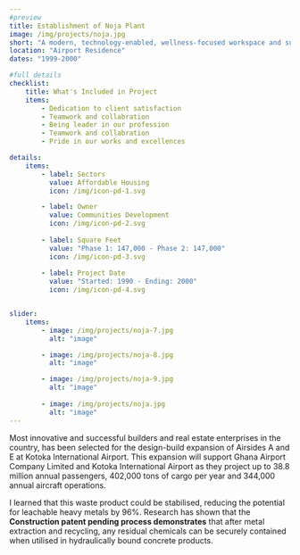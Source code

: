 ```yaml
---
#preview
title: Establishment of Noja Plant
image: /img/projects/noja.jpg
short: "A modern, technology-enabled, wellness-focused workspace and sustainable office…"
location: "Airport Residence"
dates: "1999-2000"

#full details
checklist:
    title: What's Included in Project
    items:
        - Dedication to client satisfaction
        - Teamwork and collabration
        - Being leader in our profession
        - Teamwork and collabration
        - Pride in our works and excellences

details:
    items:
        - label: Sectors
          value: Affordable Housing
          icon: /img/icon-pd-1.svg

        - label: Owner
          value: Communities Development
          icon: /img/icon-pd-2.svg
        
        - label: Square Feet
          value: "Phase 1: 147,000 - Phase 2: 147,000"
          icon: /img/icon-pd-3.svg
        
        - label: Project Date
          value: "Started: 1990 - Ending: 2000"
          icon: /img/icon-pd-4.svg


slider: 
    items:
        - image: /img/projects/noja-7.jpg
          alt: "image"

        - image: /img/projects/noja-8.jpg
          alt: "image"

        - image: /img/projects/noja-9.jpg
          alt: "image"
        
        - image: /img/projects/noja.jpg
          alt: "image"
---
```


Most innovative and successful builders and real estate enterprises in the country, has been selected for the design-build expansion of Airsides A and E at Kotoka International Airport. This expansion will support Ghana Airport Company Limited and Kotoka International Airport as they project up to 38.8 million annual passengers, 402,000 tons of cargo per year and 344,000 annual aircraft operations.

I learned that this waste product could be stabilised, reducing the potential for leachable heavy metals by 96%. Research has shown that the **Construction patent pending process demonstrates** that after metal extraction and recycling, any residual chemicals can be securely contained when utilised in hydraulically bound concrete products.